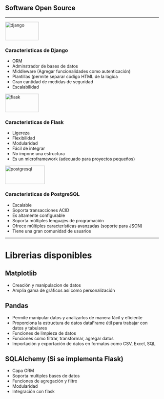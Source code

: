 ## Software Open Source 
---
[<image src="https://cdn.hashnode.com/res/hashnode/image/upload/v1636780056963/dmjGacgxw.png" alt="django" width='110' height='60'>](https://www.djangoproject.com/)
### Caracteristicas de Django
  - ORM
  - Adminstrador de bases de datos
  - Middleware (Agregar funcionalidades como autenticación)
  - Plantillas (permite separar código HTML de la lógica
  - Gran cantidad de medidas de seguridad
  - Escalabilidad

[<image src="https://blog.tiraquelibras.com/wp-content/uploads/2019/08/Flask.png" alt="flask" width="110" height="60">](https://flask.palletsprojects.com/en/2.2.x/) 
### Caracteristicas de Flask
  - Ligereza
  - Flexibilidad
  - Modularidad
  - Fácil de integrar
  - No impone una estructura
  - Es un microframework (adecuado para proyectos pequeños)

[<image src="https://blog.desdelinux.net/wp-content/uploads/2022/04/postgresql.png" alt="postgresql" width="130" height="60">](https://www.postgresql.org/)
### Caracteristicas de PostgreSQL
  - Escalable
  - Soporta transacciones ACID
  - Es altamente configurable
  - Soporta múltiples lenguajes de programación
  - Ofrece múltiples características avanzadas (soporte para JSON)
  - Tiene una gran comunidad de usuarios

---

# Librerias disponibles
## Matplotlib
   - Creación y manipulacion de datos
   - Amplia gama de gráficos así como personalización
## Pandas
   - Permite manipular datos y analizarlos de manera fácil y eficiente
   - Proporciona la estructura de datos dataFrame útil para trabajar con datos y tabulares
   - Funciones de limpieza de datos
   - Funciones como filtrar, transformar, agregar datos
   - Importación y exportación de datos en formatos como CSV, Excel, SQL
## SQLAlchemy (Si se implementa Flask)
   - Capa ORM
   - Soporta multiples bases de datos
   - Funciones de agregación y filtro
   - Modularidad
   - Integración con flask
